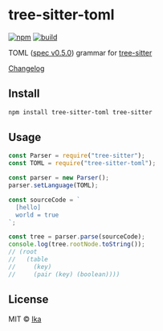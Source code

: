 # tree-sitter-toml

[![npm](https://img.shields.io/npm/v/tree-sitter-toml.svg)](https://www.npmjs.com/package/tree-sitter-toml)
[![build](https://img.shields.io/travis/com/ikatyang/tree-sitter-toml/master.svg)](https://travis-ci.com/ikatyang/tree-sitter-toml/builds)

TOML ([spec v0.5.0](https://github.com/toml-lang/toml/blob/master/versions/en/toml-v0.5.0.md)) grammar for [tree-sitter](https://github.com/tree-sitter/tree-sitter)

[Changelog](https://github.com/ikatyang/tree-sitter-toml/blob/master/CHANGELOG.md)

## Install

```sh
npm install tree-sitter-toml tree-sitter
```

## Usage

```js
const Parser = require("tree-sitter");
const TOML = require("tree-sitter-toml");

const parser = new Parser();
parser.setLanguage(TOML);

const sourceCode = `
  [hello]
  world = true
`;

const tree = parser.parse(sourceCode);
console.log(tree.rootNode.toString());
// (root
//   (table
//     (key)
//     (pair (key) (boolean))))
```

## License

MIT © [Ika](https://github.com/ikatyang)
